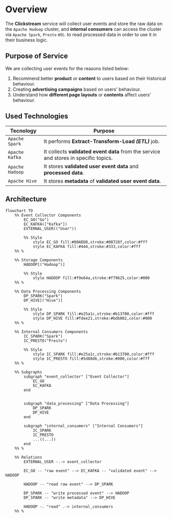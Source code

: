 # Overview
The **Clickstream** service will collect user events and store the raw data on the 
```Apache Hadoop``` cluster, and **internal consumers** can access the cluster via
```Apache Spark```, ```Presto``` etc. to read processed data in order to use
it in their business logic.

## Purpose of Service
We are collecting user events for the reasons listed below:

1. Recommend better **product** or **content** to users based on their 
historical behaviour.
2. Creating **advertising campaigns** based on users' behaviour.
3. Understand how **different page layouts** or **contents** affect users'
behaviour.

## Used Technologies

| Tecnology             | Purpose                                                                                 |
| --------------------- | --------------------------------------------------------------------------------------- |
| ```Apache Spark```    | It performs **Extract-Transform-Load** ***(ETL)*** job.                                 |
| ```Apache Kafka```    | It collects **validated event data** from the service and stores in specific topics.    |
| ```Apache Hadoop```   | It stores **validated user event data** and **processed data**.                         |
| ```Apache Hive```     | It stores **metadata** of **validated user event data**.                                |

## Architecture
```mermaid
flowchart TD
    %% Event Collector Components
        EC_GO("Go")
        EC_KAFKA(["Kafka"])
        EXTERNAL_USER(("User"))

        %% Style
            style EC_GO fill:#00ADD8,stroke:#00728f,color:#fff
            style EC_KAFKA fill:#444,stroke:#333,color:#fff
    %% %

    %% Storage Components
        HADOOP[("Hadoop")]

        %% Style
            style HADOOP fill:#f9e64a,stroke:#f79625,color:#000
    %% %

    %% Data Processing Components
        DP_SPARK("Spark")
        DP_HIVE[("Hive")]

        %% Style
            style DP_SPARK fill:#e25a1c,stroke:#b13700,color:#fff
            style DP_HIVE fill:#fdee21,stroke:#bdb002,color:#000
    %% %

    %% Internal Consumers Components
        IC_SPARK("Spark")
        IC_PRESTO("Presto")

        %% Style
            style IC_SPARK fill:#e25a1c,stroke:#b13700,color:#fff
            style IC_PRESTO fill:#5d88d6,stroke:#000,color:#fff
    %% %

    %% Subgraphs
        subgraph "event_collector" ["Event Collector"]
            EC_GO
            EC_KAFKA
        end


        subgraph "data_processing" ["Data Processing"]
            DP_SPARK
            DP_HIVE
        end

        subgraph "internal_consumers" ["Internal Consumers"]
            IC_SPARK
            IC_PRESTO
            ...((...))
        end
    %% %

    %% Relations
        EXTERNAL_USER -.-> event_collector
        
        EC_GO -- "raw event" --> EC_KAFKA -- "validated event" --> HADOOP

        HADOOP -- "read raw event" --> DP_SPARK

        DP_SPARK -- "write processed event" --> HADOOP
        DP_SPARK -- "write metadata" --> DP_HIVE

        HADOOP -. "read" .-> internal_consumers
    %% %
```

